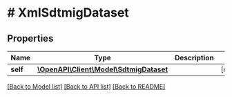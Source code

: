 # # XmlSdtmigDataset

## Properties

Name | Type | Description | Notes
------------ | ------------- | ------------- | -------------
**self** | [**\OpenAPI\Client\Model\SdtmigDataset**](SdtmigDataset.md) |  | [optional]

[[Back to Model list]](../../README.md#models) [[Back to API list]](../../README.md#endpoints) [[Back to README]](../../README.md)
